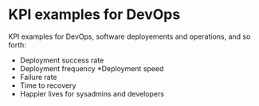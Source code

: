 # KPI examples for DevOps

KPI examples for DevOps, software deployements and operations, and so forth:

* Deployment success rate
* Deployment frequency
*Deployment speed
* Failure rate
* Time to recovery
* Happier lives for sysadmins and developers
